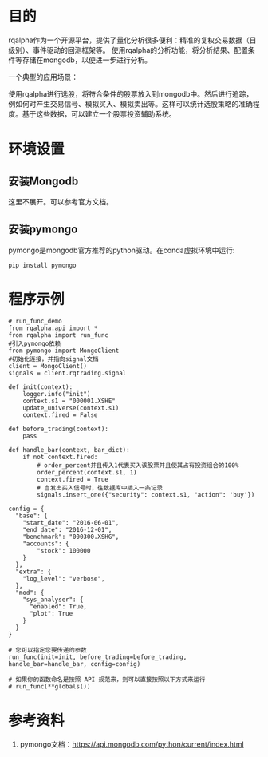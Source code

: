 # 目的

rqalpha作为一个开源平台，提供了量化分析很多便利：精准的复权交易数据（日级别）、事件驱动的回测框架等。
使用rqalpha的分析功能，将分析结果、配置条件等存储在mongodb，以便进一步进行分析。

一个典型的应用场景：

使用rqalpha进行选股，将符合条件的股票放入到mongodb中。然后进行追踪，例如何时产生交易信号、模拟买入、模拟卖出等。这样可以统计选股策略的准确程度。基于这些数据，可以建立一个股票投资辅助系统。

# 环境设置

## 安装Mongodb

这里不展开。可以参考官方文档。

## 安装pymongo

pymongo是mongodb官方推荐的python驱动。在conda虚拟环境中运行:

```pip install pymongo```

# 程序示例

```
# run_func_demo
from rqalpha.api import *
from rqalpha import run_func
#引入pymongo依赖
from pymongo import MongoClient
#初始化连接，并指向signal文档
client = MongoClient()
signals = client.rqtrading.signal

def init(context):
    logger.info("init")
    context.s1 = "000001.XSHE"
    update_universe(context.s1)
    context.fired = False

def before_trading(context):
    pass

def handle_bar(context, bar_dict):
    if not context.fired:
        # order_percent并且传入1代表买入该股票并且使其占有投资组合的100%
        order_percent(context.s1, 1)
        context.fired = True
        # 当发出买入信号时，往数据库中插入一条记录
        signals.insert_one({"security": context.s1, "action": 'buy'})

config = {
  "base": {
    "start_date": "2016-06-01",
    "end_date": "2016-12-01",
    "benchmark": "000300.XSHG",
    "accounts": {
        "stock": 100000
    }
  },
  "extra": {
    "log_level": "verbose",
  },
  "mod": {
    "sys_analyser": {
      "enabled": True,
      "plot": True
    }
  }
}

# 您可以指定您要传递的参数
run_func(init=init, before_trading=before_trading, handle_bar=handle_bar, config=config)

# 如果你的函数命名是按照 API 规范来，则可以直接按照以下方式来运行
# run_func(**globals())
```

# 参考资料

1. pymongo文档：https://api.mongodb.com/python/current/index.html

